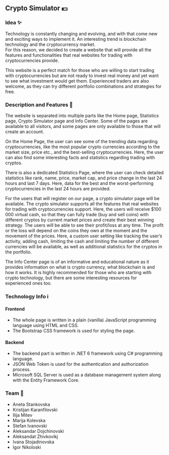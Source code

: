 ## Crypto Simulator :dollar:

### Idea :sparkles:
Technology is constantly changing and evolving, and with that come new and exciting ways to implement it. An interesting trend is blockchain technology and the cryptocurrency market.\
For this reason, we decided to create a website that will provide all the features and functionalities that real websites for trading with cryptocurrencies provide.

This website is a perfect match for those who are willing to start trading with cryptocurrencies but are not ready to invest real money and yet want to see what investment would get them. Experienced traders are also welcome, as they can try different portfolio combinations and strategies for free. 

### Description and Features :page_facing_up:
The website is separated into multiple parts like the Home page, Statistics page, Crypto Simulator page and Info Center. Some of the pages are available to all visitors, and some pages are only available to those that will create an account.

On the Home Page, the user can see some of the trending data regarding cryptocurrencies, like the most popular crypto currencies according to the market size, price etc., and the best-selling cryptocurrencies. Here, the user can also find some interesting facts and statistics regarding trading with cryptos.

There is also a dedicated Statistics Page, where the user can check detailed statistics like rank, name, price, market cap, and price change in the last 24 hours and last 7 days. Here, data for the best and the worst-performing cryptocurrencies in the last 24 hours are provided. 

For the users that will register on our page, a crypto simulator page will be available. The crypto simulator supports all the features that real websites for trading with cryptocurrencies support. Here, the users will receive $100 000 virtual cash, so that they can fully trade (buy and sell coins) with different cryptos by current market prices and create their best winning strategy. The users will be able to see their profit/loss at any time. The profit or the loss will depend on the coins they own at the moment and the movement of the prices. Here, a custom user setting like tracking the user’s activity, adding cash, limiting the cash and limiting the number of different currencies will be available, as well as additional statistics for the cryptos in the portfolio.

The Info Center page is of an informative and educational nature as it provides information on what is crypto currency, what blockchain is and how it works. It is highly recommended for those who are starting with crypto technology, but there are some interesting resources for experienced ones too.

### Technology Info :information_source:

####  Frontend
- The whole page is written in a plain (vanilla) JavaScript programming language using HTML and CSS. 
- The Bootstrap CSS framework is used for styling the page.

#### Backend
- The backend part is written in .NET 6 framework using C# programming language.
- JSON Web Token is used for the authentication and authorization process.
- Microsoft SQL Server is used as a database management system along with the Entity Framework Core.

### Team :muscle:
- Aneta Stankovska
- Kristijan Karanfilovski
- Ilija Mitev
- Marija Kolevska
- Stefan Ivanovski
- Aleksandar Dojchinovski
- Aleksandat Zhivkovikj
- Ivana Stojadinovska
- Igor Nikoloski
